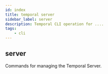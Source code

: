 ```yaml
---
id: index
title: temporal server
sidebar_label: server
description: Temporal CLI operation for ....
tags:
	- cli
---
```


## server

Commands for managing the Temporal Server.

